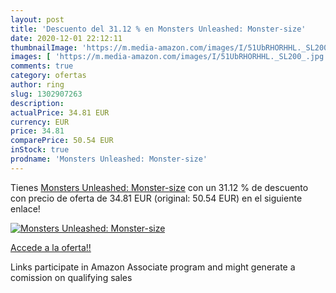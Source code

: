 ```yaml
---
layout: post
title: 'Descuento del 31.12 % en Monsters Unleashed: Monster-size'
date: 2020-12-01 22:12:11
thumbnailImage: 'https://m.media-amazon.com/images/I/51UbRHORHHL._SL200_.jpg'
images: [ 'https://m.media-amazon.com/images/I/51UbRHORHHL._SL200_.jpg' ]
comments: true
category: ofertas
author: ring
slug: 1302907263
description:
actualPrice: 34.81 EUR
currency: EUR
price: 34.81
comparePrice: 50.54 EUR
inStock: true
prodname: 'Monsters Unleashed: Monster-size'
---
```


Tienes [Monsters Unleashed: Monster-size](https://www.amazon.es/dp/1302907263/?tag=tolees-21) con un 31.12 % de descuento con precio de oferta de 34.81 EUR (original: 50.54 EUR) en el siguiente enlace!

[![Monsters Unleashed: Monster-size](https://m.media-amazon.com/images/I/51UbRHORHHL._SL200_.jpg)](https://www.amazon.es/dp/1302907263/?tag=tolees-21)

[Accede a la oferta!!](https://www.amazon.es/dp/1302907263/?tag=tolees-21)

Links participate in Amazon Associate program and might generate a comission on qualifying sales


